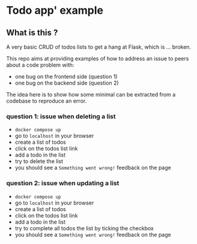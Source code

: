 # Todo app' example

## What is this ?

A very basic CRUD of todos lists to get a hang at Flask, which is ... broken.

This repo aims at providing examples of how to address an issue to peers about a code problem with:

- one bug on the frontend side (question 1)
- one bug on the backend side (question 2)

The idea here is to show how some minimal can be extracted from a codebase to reproduce an error.

### question 1: issue when deleting a list

- `docker compose up`
- go to `localhost` in your browser
- create a list of todos
- click on the todos list link
- add a todo in the list
- try to delete the list
- you should see a `Something went wrong!` feedback on the page

### question 2: issue when updating a list

- `docker compose up`
- go to `localhost` in your browser
- create a list of todos
- click on the todos list link
- add a todo in the list
- try to complete all todos the list by ticking the checkbox
- you should see a `Something went wrong!` feedback on the page
